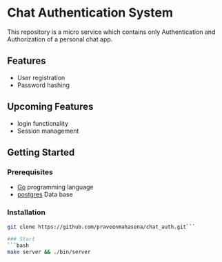 # Chat Authentication System

This repository is a micro service which contains only Authentication and Authorization of a personal chat app.

## Features
- User registration
- Password hashing

## Upcoming Features
- login functionality
- Session management

## Getting Started


### Prerequisites
- [Go](https://go.dev/dl/) programming language
- [postgres](https://www.postgresql.org/) Data base

### Installation
```bash
git clone https://github.com/praveenmahasena/chat_auth.git```

### Start
```bash
make server && ./bin/server
```
